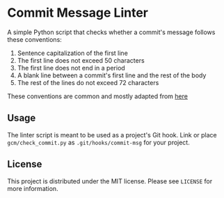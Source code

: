 # Commit Message Linter
A simple Python script that checks whether a commit's message follows these conventions:
1. Sentence capitalization of the first line
1. The first line does not exceed 50 characters
1. The first line does not end in a period
1. A blank line between a commit's first line and the rest of the body
1. The rest of the lines do not exceed 72 characters

These conventions are common and mostly adapted from [here](https://tbaggery.com/2008/04/19/a-note-about-git-commit-messages.html)

## Usage
The linter script is meant to be used as a project's Git hook. Link or place `gcm/check_commit.py` as `.git/hooks/commit-msg` for your project.

## License
This project is distributed under the MIT license. Please see `LICENSE` for more information.
